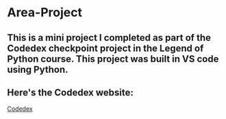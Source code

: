 # Area-Project
## This is a mini project I completed as part of the Codedex checkpoint project in the Legend of Python course. This project was built in VS code using Python.

## Here's the Codedex website:
[Codedex](https://www.codedex.io/courses)